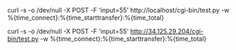 curl -s -o /dev/null -X POST -F 'input=55' http://localhost/cgi-bin/test.py -w %{time_connect}:%{time_starttransfer}:%{time_total}

curl -s -o /dev/null -X POST -F 'input=55' http://34.125.29.204/cgi-bin/test.py -w %{time_connect}:%{time_starttransfer}:%{time_total}
